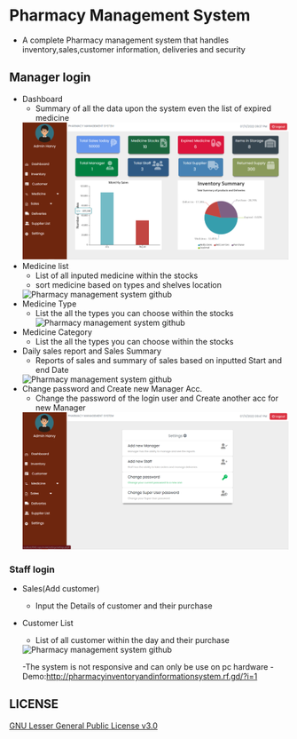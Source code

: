 # Pharmacy Management System
- A complete Pharmacy management system that handles inventory,sales,customer information,
deliveries and security

## Manager login
  - Dashboard
    - Summary of all the data upon the system even the list of expired medicine
    <img src="screenshot/dashboard.png" alt="Pharmacy management system github">
  - Medicine list
    - List of all inputed medicine within the stocks
    - sort medicine based on types and shelves location
    <img src="screenshot/medicinelist.png" alt="Pharmacy management system github">
  - Medicine Type
    - List the all the types you can choose within the stocks
      <img src="screenshot/medicinelist.png" alt="Pharmacy management system github">
  - Medicine Category
    - List the all the types you can choose within the stocks
  - Daily sales report and Sales Summary
    - Reports of sales and summary of sales based on inputted Start and end Date
     <img src="screenshot/Sales%20summary.png" alt="Pharmacy management system github">
  - Change password and Create new Manager Acc.
    - Change the password of the login user and Create another acc for new Manager
     <img src="screenshot/settings.png" alt="Pharmacy management system github">

### Staff login
  - Sales(Add customer)
    - Input the Details of customer and their purchase
     
  - Customer List
    - List of all customer within the day and their purchase
    <img src="screenshot/Customerlist.png" alt="Pharmacy management system github">
    
    -The system is not responsive and can only be use on pc hardware
      -Demo:http://pharmacyinventoryandinformationsystem.rf.gd/?i=1




## LICENSE
[GNU Lesser General Public License v3.0](LICENSE)